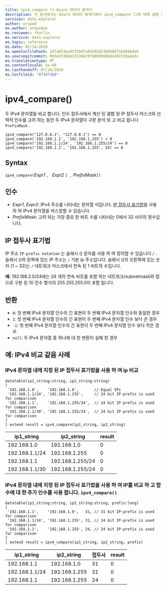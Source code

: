 ```yaml
---
title: ipv4_compare ()-Azure 데이터 탐색기
description: 이 문서에서는 Azure 데이터 탐색기에서 ipv4_compare ()에 대해 설명 합니다.
services: data-explorer
author: orspod
ms.author: orspodek
ms.reviewer: rkarlin
ms.service: data-explorer
ms.topic: reference
ms.date: 02/24/2020
ms.openlocfilehash: 247a653ead575b0fa04295d23b6b6071bd49edeb
ms.sourcegitcommit: 09da3f26b4235368297b8b9b604d4282228a443c
ms.translationtype: MT
ms.contentlocale: ko-KR
ms.lasthandoff: 07/28/2020
ms.locfileid: "87347360"
---
```

# <a name="ipv4_compare"></a>ipv4_compare()

두 IPv4 문자열을 비교 합니다. 인수 접두사에서 계산 된 결합 된 IP 접두사 마스크와 선택적 인수를 고려 하는 동안 두 IPv4 문자열이 구문 분석 되 고 비교 됩니다 `PrefixMask` .

```kusto
ipv4_compare("127.0.0.1", "127.0.0.1") == 0
ipv4_compare('192.168.1.1', '192.168.1.255') < 0
ipv4_compare('192.168.1.1/24', '192.168.1.255/24') == 0
ipv4_compare('192.168.1.1', '192.168.1.255', 24) == 0
```

## <a name="syntax"></a>Syntax

`ipv4_compare(`*Expr1* `, ` *Expr2* `[ ,` *PrefixMask*`])`

## <a name="arguments"></a>인수

* *Expr1*, *Expr2*: IPv4 주소를 나타내는 문자열 식입니다. [IP 접두사 표기법](#ip-prefix-notation)을 사용 하 여 IPv4 문자열을 마스킹할 수 있습니다.
* *PrefixMask*: 고려 되는 가장 중요 한 비트 수를 나타내는 0에서 32 사이의 정수입니다.

## <a name="ip-prefix-notation"></a>IP 접두사 표기법
 
IP 주소 `IP-prefix notation` 는 슬래시 () 문자를 사용 하 여 정의할 수 있습니다 `/` .
슬래시 ()의 왼쪽에 있는 IP 주소는 `/` 기본 ip 주소입니다. 슬래시 ()의 오른쪽에 있는 숫자 (1 ~ 32)는 `/` 네트워크 마스크에서 연속 된 1 비트의 수입니다. 

**예:** 192.168.2.0/24에는 24 개의 연속 비트를 포함 하는 네트워크/subnetmask와 점으로 구분 된 10 진수 형식의 255.255.255.0이 포함 됩니다.

## <a name="returns"></a>반환

* `0`: 첫 번째 IPv4 문자열 인수의 긴 표현이 두 번째 IPv4 문자열 인수와 동일한 경우
* `1`: 첫 번째 IPv4 문자열 인수의 긴 표현이 두 번째 IPv4 문자열 인수 보다 큰 경우
* `-1`: 첫 번째 IPv4 문자열 인수의 긴 표현이 두 번째 IPv4 문자열 인수 보다 작은 경우
* `null`: 두 IPv4 문자열 중 하나에 대 한 변환이 실패 한 경우

## <a name="examples-ipv4-comparison-equality-cases"></a>예: IPv4 비교 같음 사례

### <a name="compare-ips-using-the-ip-prefix-notation-specified-inside-the-ipv4-strings"></a>IPv4 문자열 내에 지정 된 IP 접두사 표기법을 사용 하 여 ip 비교

<!-- csl: https://help.kusto.windows.net/Samples -->
```kusto
datatable(ip1_string:string, ip2_string:string)
[
 '192.168.1.0',    '192.168.1.0',       // Equal IPs
 '192.168.1.1/24', '192.168.1.255',     // 24 bit IP-prefix is used for comparison
 '192.168.1.1',    '192.168.1.255/24',  // 24 bit IP-prefix is used for comparison
 '192.168.1.1/30', '192.168.1.255/24',  // 24 bit IP-prefix is used for comparison
]
| extend result = ipv4_compare(ip1_string, ip2_string)
```

|ip1_string|ip2_string|result|
|---|---|---|
|192.168.1.0|192.168.1.0|0|
|192.168.1.1/24|192.168.1.255|0|
|192.168.1.1|192.168.1.255/24|0|
|192.168.1.1/30|192.168.1.255/24|0|

### <a name="compare-ips-using-ip-prefix-notation-specified-inside-the-ipv4-strings-and-as-additional-argument-of-the-ipv4_compare-function"></a>IPv4 문자열 내에 지정 된 IP 접두사 표기법을 사용 하 여 IP를 비교 하 고 함수에 대 한 추가 인수를 사용 합니다. `ipv4_compare()`

<!-- csl: https://help.kusto.windows.net/Samples -->
```kusto
datatable(ip1_string:string, ip2_string:string, prefix:long)
[
 '192.168.1.1',    '192.168.1.0',   31, // 31 bit IP-prefix is used for comparison
 '192.168.1.1/24', '192.168.1.255', 31, // 24 bit IP-prefix is used for comparison
 '192.168.1.1',    '192.168.1.255', 24, // 24 bit IP-prefix is used for comparison
]
| extend result = ipv4_compare(ip1_string, ip2_string, prefix)
```

|ip1_string|ip2_string|접두사|result|
|---|---|---|---|
|192.168.1.1|192.168.1.0|31|0|
|192.168.1.1/24|192.168.1.255|31|0|
|192.168.1.1|192.168.1.255|24|0|

